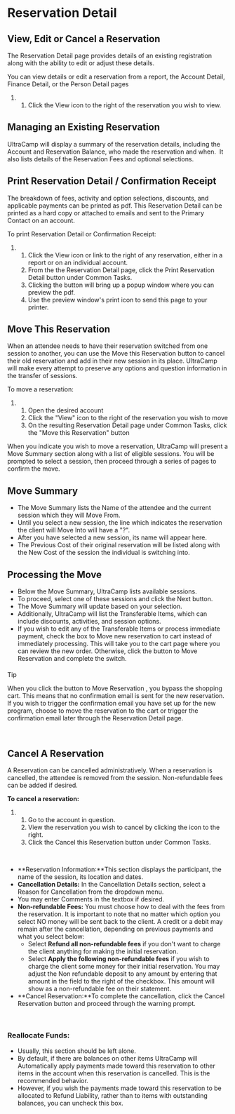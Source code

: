 # Reservation Detail
## View, Edit or Cancel a Reservation


The Reservation Detail page provides details of an existing registration along with the ability to edit or adjust these details.  


You can view details or edit a reservation from a report, the Account Detail, Finance Detail, or the Person Detail pages


1. 1. Click the View icon to the right of the reservation you wish to view.


  
  



## 


## Managing an Existing Reservation


UltraCamp will display a summary of the reservation details, including the Account and Reservation Balance, who made the reservation and when.  It also lists details of the Reservation Fees and optional selections.  



  
  



## Print Reservation Detail / Confirmation Receipt


The breakdown of fees, activity and option selections, discounts, and applicable payments can be printed as pdf. This Reservation Detail can be printed as a hard copy or attached to emails and sent to the Primary Contact on an account.    


To print Reservation Detail or Confirmation Receipt:


1. 1. Click the View icon or link to the right of any reservation, either in a report or on an individual account.
	2. From the the Reservation Detail page, click the Print Reservation Detail button under Common Tasks.
	3. Clicking the button will bring up a popup window where you can preview the pdf.
	4. Use the preview window's print icon to send this page to your printer.


  
  



## 


## Move This Reservation


When an attendee needs to have their reservation switched from one session to another, you can use the Move this Reservation button to cancel their old reservation and add in their new session in its place. UltraCamp will make every attempt to preserve any options and question information in the transfer of sessions.    


To move a reservation:


1. 1. Open the desired account
	2. Click the "View" icon to the right of the reservation you wish to move
	3. On the resulting Reservation Detail page under Common Tasks, click the "Move this Reservation" button





When you indicate you wish to move a reservation, UltraCamp will present a Move Summary section along with a list of eligible sessions. You will be prompted to select a session, then proceed through a series of pages to confirm the move.


## 


## Move Summary


* The Move Summary lists the Name of the attendee and the current session which they will Move From.
* Until you select a new session, the line which indicates the reservation the client will Move Into will have a "?".
* After you have selected a new session, its name will appear here.
* The Previous Cost of their original reservation will be listed along with the New Cost of the session the individual is switching into.


## 


## Processing the Move


* Below the Move Summary, UltraCamp lists available sessions.
* To proceed, select one of these sessions and click the Next button.
* The Move Summary will update based on your selection.
* Additionally, UltraCamp will list the Transferable Items, which can include discounts, activities, and session options.
* If you wish to edit any of the Transferable Items or process immediate payment, check the box to Move new reservation to cart instead of immediately processing. This will take you to the cart page where you can review the new order. Otherwise, click the button to Move Reservation and complete the switch.



#### 
 Tip


When you click the button to Move Reservation , you bypass the shopping cart. This means that no confirmation email is sent for the new reservation. If you wish to trigger the confirmation email you have set up for the new program, choose to move the reservation to the cart or trigger the confirmation email later through the Reservation Detail page.



 


## Cancel A Reservation


A Reservation can be cancelled administratively. When a reservation is cancelled, the attendee is removed from the session. Non-refundable fees can be added if desired.    


**To cancel a reservation:**


1. 1. Go to the account in question.
	2. View the reservation you wish to cancel by clicking the icon to the right.
	3. Click the Cancel this Reservation button under Common Tasks.






 


* **Reservation Information:**This section displays the participant, the name of the session, its location and dates.
* **Cancellation Details:** In the Cancellation Details section, select a Reason for Cancellation from the dropdown menu.
* You may enter Comments in the textbox if desired.
* **Non-refundable Fees:** You must choose how to deal with the fees from the reservation. It is important to note that no matter which option you select NO money will be sent back to the client. A credit or a debit may remain after the cancellation, depending on previous payments and what you select below:
	+ Select **Refund all non-refundable fees** if you don't want to charge the client anything for making the initial reservation.
	+ Select **Apply the following non-refundable fees** if you wish to charge the client some money for their initial reservation. You may adjust the Non refundable deposit to any amount by entering that amount in the field to the right of the checkbox. This amount will show as a non-refundable fee on their statement.
* **Cancel Reservation:**To complete the cancellation, click the Cancel Reservation button and proceed through the warning prompt.


 


### **Reallocate Funds:**


* Usually, this section should be left alone.
* By default, if there are balances on other items UltraCamp will Automatically apply payments made toward this reservation to other items in the account when this reservation is cancelled. This is the recommended behavior.
* However, if you wish the payments made toward this reservation to be allocated to Refund Liability, rather than to items with outstanding balances, you can uncheck this box.


  
  



  
  


